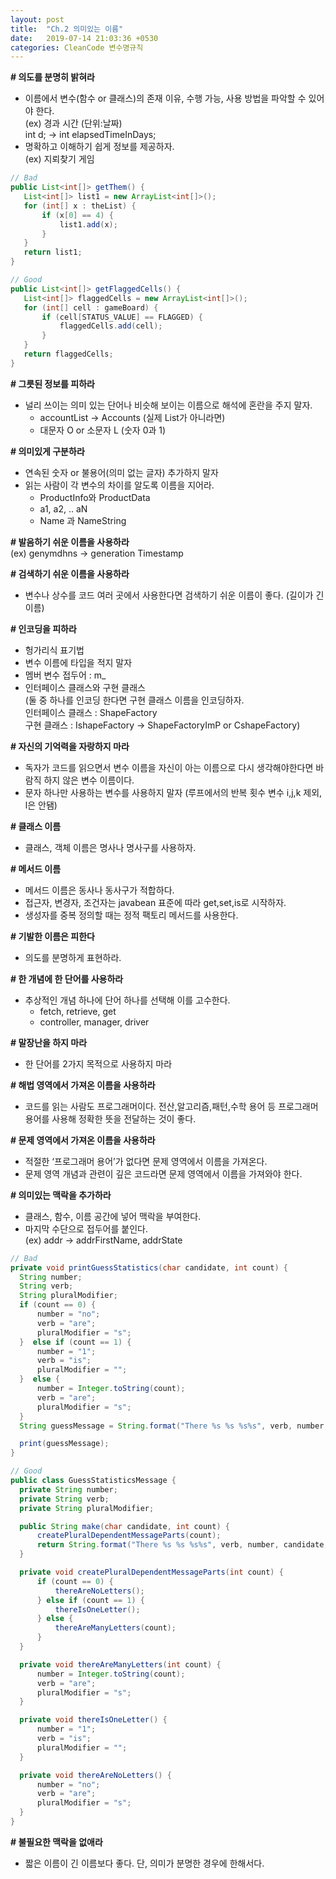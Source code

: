 ```yaml
---
layout: post
title:  "Ch.2 의미있는 이름"
date:   2019-07-14 21:03:36 +0530
categories: CleanCode 변수명규칙
---
```


**\# 의도를 분명히 밝혀라**
 - 이름에서 변수(함수 or 클래스)의 존재 이유, 수행 가능, 사용 방법을 파악할 수 있어야 한다.  
  (ex) 경과 시간 (단위:날짜)  
  int d; -> int elapsedTimeInDays;  
 - 명확하고 이해하기 쉽게 정보를 제공하자.  
 (ex) 지뢰찾기 게임
 
 ```java
 // Bad
 public List<int[]> getThem() {
    List<int[]> list1 = new ArrayList<int[]>();
    for (int[] x : theList) {
        if (x[0] == 4) {
            list1.add(x);
        }
    }
    return list1;
}
 ```  
 
 
 ```java
 // Good
 public List<int[]> getFlaggedCells() {
    List<int[]> flaggedCells = new ArrayList<int[]>();
    for (int[] cell : gameBoard) {
        if (cell[STATUS_VALUE] == FLAGGED) {
            flaggedCells.add(cell);
        }
    }
    return flaggedCells;
}
 ```

**\# 그릇된 정보를 피하라**
 - 널리 쓰이는 의미 있는 단어나 비슷해 보이는 이름으로 해석에 혼란을 주지 말자.
	- accountList -> Accounts (실제 List가 아니라면)
	- 대문자 O or 소문자 L (숫자 0과 1)  

**\# 의미있게 구분하라**
 - 연속된 숫자 or 불용어(의미 없는 글자) 추가하지 말자
 - 읽는 사람이 각 변수의 차이를 알도록 이름을 지어라.
	- ProductInfo와 ProductData
	- a1, a2, .. aN
	- Name 과 NameString

**\# 발음하기 쉬운 이름을 사용하라**  
 (ex) genymdhns -> generation Timestamp

**\# 검색하기 쉬운 이름을 사용하라**
 - 변수나 상수를 코드 여러 곳에서 사용한다면 검색하기 쉬운 이름이 좋다. (길이가 긴 이름)

**\# 인코딩을 피하라**
 - 헝가리식 표기법 
  - 변수 이름에 타입을 적지 말자
 - 멤버 변수 접두어 : m_
 - 인터페이스 클래스와 구현 클래스  
   (둘 중 하나를 인코딩 한다면 구현 클래스 이름을 인코딩하자.     
      인터페이스 클래스 : ShapeFactory        
      구현 클래스 : IshapeFactory -> ShapeFactoryImP or CshapeFactory)

**\# 자신의 기억력을 자랑하지 마라**
 - 독자가 코드를 읽으면서 변수 이름을 자신이 아는 이름으로 다시 생각해야한다면 바람직 하지 않은 변수 이름이다.
 - 문자 하나만 사용하는 변수를 사용하지 말자
 (루프에서의 반복 횟수 변수 i,j,k 제외, l은 안됌)

**\# 클래스 이름**
 - 클래스, 객체 이름은 명사나 명사구를 사용하자.

**\# 메서드 이름**
 - 메서드 이름은 동사나 동사구가 적합하다. 
 - 접근자, 변경자, 조건자는 javabean 표준에 따라 get,set,is로 시작하자. 
 - 생성자를 중복 정의할 때는 정적 팩토리 메서드를 사용한다.

**\# 기발한 이름은 피한다**
 - 의도를 분명하게 표현하라.

**\# 한 개념에 한 단어를 사용하라**
 - 추상적인 개념 하나에 단어 하나를 선택해 이를 고수한다.
 	- fetch, retrieve, get
 	- controller, manager, driver

**\# 말장난을 하지 마라**
 - 한 단어를 2가지 목적으로 사용하지 마라

**\# 해법 영역에서 가져온 이름을 사용하라**
 - 코드를 읽는 사람도 프로그래머이다. 전산,알고리즘,패턴,수학 용어 등 프로그래머 용어를 사용해 정확한 뜻을 전달하는 것이 좋다.

**\# 문제 영역에서 가져온 이름을 사용하라**
 - 적절한 ‘프로그래머 용어’가 없다면 문제 영역에서 이름을 가져온다.
 - 문제 영역 개념과 관련이 깊은 코드라면 문제 영역에서 이름을 가져와야 한다.
 
**\# 의미있는 맥락을 추가하라**
 - 클래스, 함수, 이름 공간에 넣어 맥락을 부여한다. 
 - 마지막 수단으로 접두어를 붙인다.  
  (ex) addr -> addrFirstName, addrState
  
  ```java
  // Bad
private void printGuessStatistics(char candidate, int count) {
    String number;
    String verb;
    String pluralModifier;
    if (count == 0) {  
        number = "no";  
        verb = "are";  
        pluralModifier = "s";  
    }  else if (count == 1) {
        number = "1";  
        verb = "is";  
        pluralModifier = "";  
    }  else {
        number = Integer.toString(count);  
        verb = "are";  
        pluralModifier = "s";  
    }
    String guessMessage = String.format("There %s %s %s%s", verb, number, candidate, pluralModifier );

    print(guessMessage);
}
  ```  
  
  
  ```java
  // Good
public class GuessStatisticsMessage {
    private String number;
    private String verb;
    private String pluralModifier;

    public String make(char candidate, int count) {
        createPluralDependentMessageParts(count);
        return String.format("There %s %s %s%s", verb, number, candidate, pluralModifier );
    }

    private void createPluralDependentMessageParts(int count) {
        if (count == 0) {
            thereAreNoLetters();
        } else if (count == 1) {
            thereIsOneLetter();
        } else {
            thereAreManyLetters(count);
        }
    }

    private void thereAreManyLetters(int count) {
        number = Integer.toString(count);
        verb = "are";
        pluralModifier = "s";
    }

    private void thereIsOneLetter() {
        number = "1";
        verb = "is";
        pluralModifier = "";
    }

    private void thereAreNoLetters() {
        number = "no";
        verb = "are";
        pluralModifier = "s";
    }
}
  ```
  
**\# 불필요한 맥락을 없애라**
 - 짧은 이름이 긴 이름보다 좋다. 단, 의미가 분명한 경우에 한해서다.



